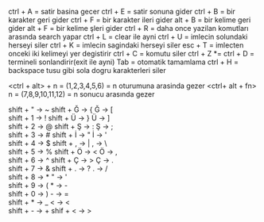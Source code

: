 ctrl + A    = satir basina gecer
ctrl + E    = satir sonuna gider
ctrl + B    = bir karakter geri gider 
ctrl + F    = bir karakter ileri gider
alt  + B    = bir kelime geri gider
alt  + F    = bir kelime şleri gider
ctrl + R    = daha once yazilan komutları arasında search yapar
ctrl + L    = clear ile ayni
ctrl + U    = imlecin solundaki herseyi siler
ctrl + K    = imlecin sagindaki herseyi siler
esc  + T    = imlecten onceki iki kelimeyi yer degistirir
ctrl + C    = komutu siler
ctrl + Z   *= 
ctrl + D    = termineli sonlandirir(exit ile ayni)
Tab         = otomatik tamamlama 
ctrl + H    = backspace tusu gibi sola dogru karakterleri siler



<ctrl + alt>  + <fn> n = (1,2,3,4,5,6) = n oturumuna arasinda gezer
<ctrl+ alt + fn>  n = (7,8,9,10,11,12) = n sonucu arasında gezer



shift + "  -> ~            shift + Ğ  -> {            Ğ -> [                                                                                          
shift + 1  -> !            shift + Ü  -> }            Ü -> ]                                                                                             
shift + 2  -> @            shift + Ş  -> :            Ş -> ;                                                                
shift + 3  -> #            shift + İ  -> "            İ -> '                     
shift + 4  -> $            shift + ,  -> |            , -> \                    
shift + 5  -> %            shift + Ö  -> <            Ö -> ,                                   
shift + 6  -> ^            shift + Ç  -> >            Ç -> .                       
shift + 7  -> &            shift + .  -> ?            . -> /                     
shift + 8  -> *                  "    -> '                             
shift + 9  -> (                  *    -> -                                           
shift + 0  -> )                  -    -> =                                                                           
shift + *  -> _                  <    -> <                                                                               
shift + -  -> +            shif +  <  -> >                                                                   
